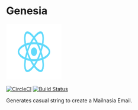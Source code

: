# Genesia
<img src="/src/logo.svg?sanitize=true" width="150" height="150">

[![CircleCI](https://circleci.com/gh/Remeic/genesia/tree/master.svg?style=svg)](https://circleci.com/gh/Remeic/genesia/tree/master)
[![Build Status](https://travis-ci.org/Remeic/genesia.svg?branch=master)](https://travis-ci.org/Remeic/genesia)


Generates casual string to create a Mailnasia Email.
